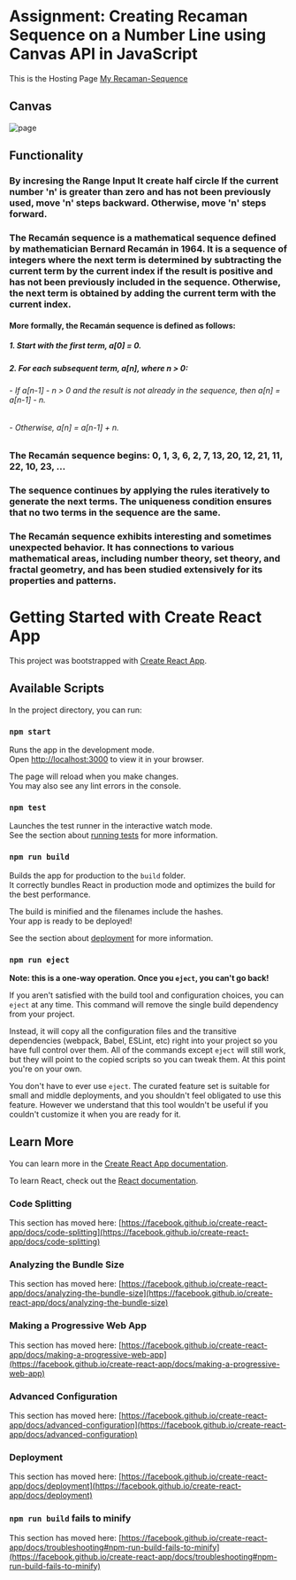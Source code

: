# Assignment: Creating Recaman Sequence on a Number Line using Canvas API in JavaScript

This is the Hosting Page [My Recaman-Sequence](https://64b80fa1dc48e633238ac861--dainty-entremet-900f11.netlify.app/)

## Canvas
![page](https://github.com/sayanghoshofficial/Recaman-Sequence/assets/99132893/5ba695a7-83aa-41ce-9f4b-f204e0fdc6e4)


## Functionality
### By incresing the Range Input It create half circle If the current number 'n' is greater than zero and has not been previously used, move 'n' steps backward. Otherwise, move 'n' steps forward.


### The Recamán sequence is a mathematical sequence defined by mathematician Bernard Recamán in 1964. It is a sequence of integers where the next term is determined by subtracting the current term by the current index if the result is positive and has not been previously included in the sequence. Otherwise, the next term is obtained by adding the current term with the current index.

#### More formally, the Recamán sequence is defined as follows:

##### 1. Start with the first term, a[0] = 0.
##### 2. For each subsequent term, a[n], where n > 0:
######    - If a[n-1] - n > 0 and the result is not already in the sequence, then a[n] = a[n-1] - n.
######  - Otherwise, a[n] = a[n-1] + n.

### The Recamán sequence begins: 0, 1, 3, 6, 2, 7, 13, 20, 12, 21, 11, 22, 10, 23, ...

### The sequence continues by applying the rules iteratively to generate the next terms. The uniqueness condition ensures that no two terms in the sequence are the same.

### The Recamán sequence exhibits interesting and sometimes unexpected behavior. It has connections to various mathematical areas, including number theory, set theory, and fractal geometry, and has been studied extensively for its properties and patterns.




















# Getting Started with Create React App

This project was bootstrapped with [Create React App](https://github.com/facebook/create-react-app).

## Available Scripts

In the project directory, you can run:

### `npm start`

Runs the app in the development mode.\
Open [http://localhost:3000](http://localhost:3000) to view it in your browser.

The page will reload when you make changes.\
You may also see any lint errors in the console.

### `npm test`

Launches the test runner in the interactive watch mode.\
See the section about [running tests](https://facebook.github.io/create-react-app/docs/running-tests) for more information.

### `npm run build`

Builds the app for production to the `build` folder.\
It correctly bundles React in production mode and optimizes the build for the best performance.

The build is minified and the filenames include the hashes.\
Your app is ready to be deployed!

See the section about [deployment](https://facebook.github.io/create-react-app/docs/deployment) for more information.

### `npm run eject`

**Note: this is a one-way operation. Once you `eject`, you can't go back!**

If you aren't satisfied with the build tool and configuration choices, you can `eject` at any time. This command will remove the single build dependency from your project.

Instead, it will copy all the configuration files and the transitive dependencies (webpack, Babel, ESLint, etc) right into your project so you have full control over them. All of the commands except `eject` will still work, but they will point to the copied scripts so you can tweak them. At this point you're on your own.

You don't have to ever use `eject`. The curated feature set is suitable for small and middle deployments, and you shouldn't feel obligated to use this feature. However we understand that this tool wouldn't be useful if you couldn't customize it when you are ready for it.

## Learn More

You can learn more in the [Create React App documentation](https://facebook.github.io/create-react-app/docs/getting-started).

To learn React, check out the [React documentation](https://reactjs.org/).

### Code Splitting

This section has moved here: [https://facebook.github.io/create-react-app/docs/code-splitting](https://facebook.github.io/create-react-app/docs/code-splitting)

### Analyzing the Bundle Size

This section has moved here: [https://facebook.github.io/create-react-app/docs/analyzing-the-bundle-size](https://facebook.github.io/create-react-app/docs/analyzing-the-bundle-size)

### Making a Progressive Web App

This section has moved here: [https://facebook.github.io/create-react-app/docs/making-a-progressive-web-app](https://facebook.github.io/create-react-app/docs/making-a-progressive-web-app)

### Advanced Configuration

This section has moved here: [https://facebook.github.io/create-react-app/docs/advanced-configuration](https://facebook.github.io/create-react-app/docs/advanced-configuration)

### Deployment

This section has moved here: [https://facebook.github.io/create-react-app/docs/deployment](https://facebook.github.io/create-react-app/docs/deployment)

### `npm run build` fails to minify

This section has moved here: [https://facebook.github.io/create-react-app/docs/troubleshooting#npm-run-build-fails-to-minify](https://facebook.github.io/create-react-app/docs/troubleshooting#npm-run-build-fails-to-minify)
